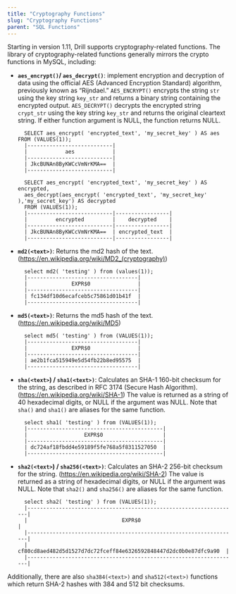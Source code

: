 ```yaml
---
title: "Cryptography Functions"
slug: "Cryptography Functions"
parent: "SQL Functions"
---
```


Starting in version 1.11, Drill supports cryptography-related functions. The library of cryptography-related functions generally mirrors the crypto functions in MySQL, including: 

* **`aes_encrypt()`/ `aes_decrypt()`**: implement encryption and decryption of data using the official AES (Advanced Encryption Standard) algorithm, previously known as “Rijndael.”
 `AES_ENCRYPT()` encrypts the string `str` using the key string `key_str` and returns a binary string containing the encrypted output. `AES_DECRYPT()` decrypts the encrypted string `crypt_str` using the key string `key_str` and returns the original cleartext string. If either function argument is NULL, the function returns NULL.


		SELECT aes_encrypt( 'encrypted_text', 'my_secret_key' ) AS aes FROM (VALUES(1));
		|---------------------------|
		|            aes            |
		|---------------------------|
		| JkcBUNAn8ByKWCcVmNrKMA==  |
		|---------------------------|
		
		SELECT aes_encrypt( 'encrypted_text', 'my_secret_key' ) AS encrypted,
		aes_decrypt(aes_encrypt( 'encrypted_text', 'my_secret_key' ),'my_secret_key') AS decrypted 
		FROM (VALUES(1));
		|---------------------------|-----------------|
		|         encrypted         |    decrypted    |
		|---------------------------|-----------------|
		| JkcBUNAn8ByKWCcVmNrKMA==  | encrypted_text  |
		|---------------------------|-----------------|


* **`md2(<text>)`**:  Returns the md2 hash of the text. (https://en.wikipedia.org/wiki/MD2_(cryptography))


		select md2( 'testing' ) from (values(1));
		|-----------------------------------|
		|              EXPR$0               |
		|-----------------------------------|
		| fc134df10d6ecafceb5c75861d01b41f  |
		|-----------------------------------|


* **`md5(<text>)`**: Returns the md5 hash of the text. (https://en.wikipedia.org/wiki/MD5)

		select md5( 'testing' ) from (VALUES(1));
		|-----------------------------------|
		|              EXPR$0               |
		|-----------------------------------|
		| ae2b1fca515949e5d54fb22b8ed95575  |
		|-----------------------------------|

* **`sha(<text>`) / `sha1(<text>)`**: Calculates an SHA-1 160-bit checksum for the string, as described in RFC 3174 (Secure Hash Algorithm). (https://en.wikipedia.org/wiki/SHA-1) The value is returned as a string of 40 hexadecimal digits, or NULL if the argument was NULL. Note that `sha()` and `sha1()` are aliases for the same function. 

		select sha1( 'testing' ) from (VALUES(1));
		|-------------------------------------------|
		|                  EXPR$0                   |
		|-------------------------------------------|
		| dc724af18fbdd4e59189f5fe768a5f8311527050  |
		|-------------------------------------------|

* **`sha2(<text>`) / `sha256(<text>)`**: Calculates an SHA-2 256-bit checksum for the string. (https://en.wikipedia.org/wiki/SHA-2)  The value is returned as a string of hexadecimal digits, or NULL if the argument was NULL. Note that `sha2()` and `sha256()` are aliases for the same function. 

		select sha2( 'testing' ) from (VALUES(1));
		|-------------------------------------------------------------------|
		|                              EXPR$0                               |
		|-------------------------------------------------------------------|
		| cf80cd8aed482d5d1527d7dc72fceff84e6326592848447d2dc0b0e87dfc9a90  |
		|-------------------------------------------------------------------|

Additionally, there are also `sha384(<text>)` and `sha512(<text>)` functions which return SHA-2 hashes with 384 and 512 bit checksums.